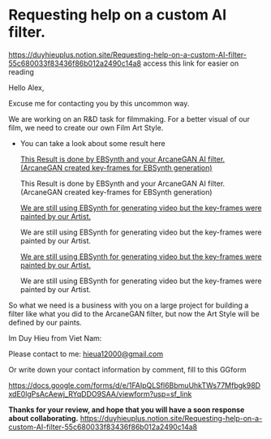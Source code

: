   # Requesting help on a custom AI filter.
  https://duyhieuplus.notion.site/Requesting-help-on-a-custom-AI-filter-55c680033f83436f86b012a2490c14a8
  access this link for easier on reading

Hello Alex,

Excuse me for contacting you by this uncommon way.

We are working on an R&D task for filmmaking. For a better visual of our film, we need to create our own Film Art Style.

- You can take a look about some result here
    
    [This Result is done by EBSynth and your ArcaneGAN AI filter. (ArcaneGAN created key-frames for EBSynth generation)
    ](https://prod-files-secure.s3.us-west-2.amazonaws.com/b625cbc0-68f8-464d-9337-c41125985c20/077b08a1-7f69-4f2d-af72-e936a661f5e9/EffectControl_on_Render_1_H.264.mp4)
    
    This Result is done by EBSynth and your ArcaneGAN AI filter. (ArcaneGAN created key-frames for EBSynth generation)
    
    [We are still using EBSynth for generating video but the key-frames were painted by our Artist.](https://prod-files-secure.s3.us-west-2.amazonaws.com/b625cbc0-68f8-464d-9337-c41125985c20/15908ce0-44b9-4b4c-9425-bfa7539c9fec/TestShot10_Painted_V3_StableFromRoot_12FV2_H.264.mp4)
    
    We are still using EBSynth for generating video but the key-frames were painted by our Artist.
    
    [We are still using EBSynth for generating video but the key-frames were painted by our Artist.](https://prod-files-secure.s3.us-west-2.amazonaws.com/b625cbc0-68f8-464d-9337-c41125985c20/d6e4e95b-1cfa-4d38-bc5a-9c5ce303721f/TienBeo_3F_Painted_BG3_AI_H.264.mp4)
    
    We are still using EBSynth for generating video but the key-frames were painted by our Artist.
    

So what we need is a business with you on a large project for building a filter like what you did to the ArcaneGAN filter, but now the Art Style will be defined by our paints.

Im Duy Hieu from Viet Nam: 

Please contact to me: [hieua12000@gmail.com](mailto:hieua12000@gmail.com)

Or write down your contact information by comment, fill to this GGform

https://docs.google.com/forms/d/e/1FAIpQLSfl6BbmuUhkTWs77Mfbgk98DxdE0lgPsAcAewj_RYqDDO9SAA/viewform?usp=sf_link

**Thanks for your review, and hope that you will have a soon response about collaborating.**
https://duyhieuplus.notion.site/Requesting-help-on-a-custom-AI-filter-55c680033f83436f86b012a2490c14a8